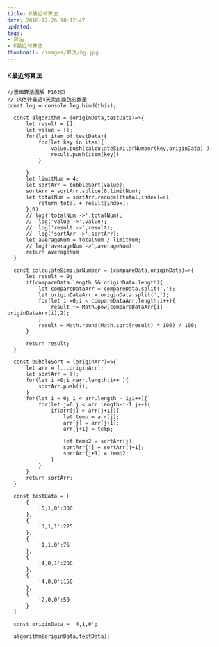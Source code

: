 ```yaml
---
title: K最近邻算法
date: 2018-12-26 10:12:47
updated:
tags:
- 算法
- K最近邻算法
thumbnail: /images/算法/bg.jpg
---
```

####  K最近邻算法

    //漫画算法图解 P163页
    // 求估计最近4天卖出面包的数量
    const log = console.log.bind(this);

      const algorithm = (originData,testData)=>{
          let result = [];
          let value = [];
          for(let item of testData){
              for(let key in item){
                  value.push(calculateSimilarNumber(key,originData) );
                  result.push(item[key])
              }
            
          }
          let limitNum = 4;
          let sortArr = bubbleSort(value);
          sortArr = sortArr.splice(0,limitNum);
          let totalNum = sortArr.reduce((total,index)=>{
              return total + result[index];
          },0)
          // log('totalNum ->',totalNum);
          //  log('value ->',value);
          //  log('result ->',result);
          //  log('sortArr ->',sortArr);
          let averageNum = totalNum / limitNum;
          // log('averageNum ->',averageNum);
          return averageNum
      }
          
      const calculateSimilarNumber = (compareData,originData)=>{
          let result = 0;
          if(compareData.length && originData.length){
              let compareDataArr = compareData.split(',');
              let originDataArr = originData.split(',');
              for(let i =0;i < compareDataArr.length;i++){
                  result += Math.pow(compareDataArr[i] - originDataArr[i],2);
              }
              result = Math.round(Math.sqrt(result) * 100) / 100;
          }
          
          return result;
      }

      const bubbleSort = (originArr)=>{
          let arr = [...originArr];
          let sortArr = [];
          for(let i =0;i <arr.length;i++ ){
              sortArr.push(i);
          }
          for(let i = 0; i < arr.length - 1;i++){
              for(let j=0;j < arr.length-i-1;j++){
                  if(arr[j] > arr[j+1]){
                      let temp = arr[j];
                      arr[j] = arr[j+1];
                      arr[j+1] = temp;
                      
                      let temp2 = sortArr[j];
                      sortArr[j] = sortArr[j+1];
                      sortArr[j+1] = temp2;
                  }
              }
          }
          return sortArr;
      }

      const testData = [
          {
              '5,1,0':300
          },
          {
              '3,1,1':225
          },
          {
              '1,1,0':75
          },
          {
              '4,0,1':200
          },
          {
              '4,0,0':150
          },
          {
              '2,0,0':50
          }
      ]

      const originData = '4,1,0';

      algorithm(originData,testData);
